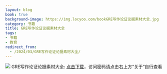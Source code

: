 ```yaml
---
layout: blog
book: true
background-image: https://img.locyoo.com/bookGRE写作论证论据素材大全.jpg
category: 书籍
title: GRE写作论证论据素材大全
tags:
- 书籍
- 教育
redirect_from:
  - /2024/03/GRE写作论证论据素材大全/
---
```

![](https://img.locyoo.com/bookGRE写作论证论据素材大全.jpg)
GRE写作论证论据素材大全: <a name = "ref1" href="https://url18.ctfile.com/f/50983618-1380724171-0f093d?p=3619">点击下载</a>，访问密码请点击右上方“关于”自行查看